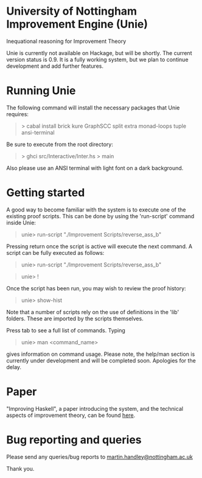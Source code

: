 
# University of Nottingham Improvement Engine (Unie)
Inequational reasoning for Improvement Theory

Unie is currently not available on Hackage, but will be shortly. The current
version status is 0.9. It is a fully working system, but we plan to continue
development and add further features.

# Running Unie

The following command will install the necessary packages that Unie requires:

> \> cabal install brick kure GraphSCC split extra monad-loops tuple ansi-terminal

Be sure to execute from the root directory:

> \> ghci src/Interactive/Inter.hs
> \> main

Also please use an ANSI terminal with light font on a dark background.

# Getting started

A good way to become familiar with the system is to execute one of the
existing proof scripts. This can be done by using the 'run-script'
command inside Unie:
  
  > unie> run-script "./Improvement Scripts/reverse_ass_b"

Pressing return once the script is active will execute the next command.
A script can be fully executed as follows:
  
  > unie> run-script "./Improvement Scripts/reverse_ass_b"

  > unie> !

Once the script has been run, you may wish to review the proof history:

 > unie> show-hist

Note that a number of scripts rely on the use of definitions
in the 'lib' folders. These are imported by the scripts themselves.

Press tab to see a full list of commands. Typing 
 > unie> man <command_name>

gives information on command usage. Please note, the help/man section is 
currently under development and will be completed soon. Apologies for
the delay.

# Paper

"Improving Haskell", a paper introducing the system, and the technical aspects
of improvement theory, can be found [here](http://www.cs.nott.ac.uk/~pszgmh/improving.pdf).

# Bug reporting and queries

Please send any queries/bug reports to martin.handley@nottingham.ac.uk

Thank you.

